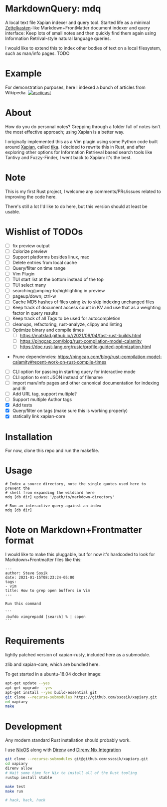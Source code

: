 # MarkdownQuery: mdq

A local text file Xapian indexer and query tool. Started life as a minimal
[Zettelkasten](https://zettelkasten.de/posts/overview/#principles)-like
Markdown+FrontMatter document indexer and query interface: Keep lots of small
notes and then quickly find them again using Information Retrival-style natural
language queries.

I would like to extend this to index other bodies of text on a local filesystem,
such as man/info pages. TODO

# Example

For demonstration purposes, here I indexed a bunch of articles from Wikipedia.
[![asciicast](https://asciinema.org/a/435930.png)](https://asciinema.org/a/435930)


# About

How do you do personal notes? Grepping through a folder full of notes isn't the
most effective approach; using Xapian is a better way.

I originally implemented this as a Vim plugin using some Python code built
around [Xapian](https://xapian.org/), called
[tika](https://github.com/ssosik/tika). I decided to rewrite this in Rust, and
after exploring other options for Information Retrieval based search tools like
Tantivy and Fuzzy-Finder, I went back to Xapian: it's the best.

# Note

This is my first Rust project, I welcome any comments/PRs/issues related to
improving the code here.

There's still a lot I'd like to do here, but this version should at least be
usable.

# Wishlist of TODOs

* [ ] fix preview output
* [ ] Colorize preview
* [ ] Support platforms besides linux, mac
* [ ] Delete entries from local cache
* [ ] Query/filter on time range
* [ ] Vim Plugin
* [ ] TUI start list at the bottom instead of the top
* [ ] TUI select many
* [ ] searching/jumping-to/highlighting in preview
* [ ] pageup/down; ctrl-w
* [ ] Cache MD5 hashes of files using [kv](https://docs.rs/kv/0.22.0/kv/) to
    skip indexing unchanged files
* [ ] Keep track of document access count in KV and use that as a weighting
    factor in query results
* [ ] Keep track of all Tags to be used for autocompletion
* [ ] cleanups, refactoring, rust-analyze, clippy and linting
* [ ] Optimize binary and compile times
  * [ ] https://matklad.github.io//2021/09/04/fast-rust-builds.html
  * [ ] https://pingcap.com/blog/rust-compilation-model-calamity
  * [ ] https://doc.rust-lang.org/rustc/profile-guided-optimization.html
* Prune dependencies: https://pingcap.com/blog/rust-compilation-model-calamity#recent-work-on-rust-compile-times
* [ ] CLI option for passing in starting query for interactive mode
* [ ] CLI option to emit JSON instead of filename
* [ ] import man/info pages and other canonical documentation for indexing and IR
* [ ] Add URL tag, support multiple?
* [ ] Support multiple Author tags
* [x] Add tests
* [x] Query/filter on tags (make sure this is working properly)
* [x] statically link xapian-core

# Installation

For now, clone this repo and run the makefile.

# Usage

```
# Index a source directory, note the single quotes used here to prevent the
# shell from expanding the wildcard here
mdq [db dir] update '/path/to/markdown-directory'

# Run an interactive query against an index
mdq [db dir]
```

# Note on Markdown+Frontmatter format

I would like to make this pluggable, but for now it's hardcoded to look for
Markdown+Frontmatter files like this:

    ---
    author: Steve Sosik
    date: 2021-01-15T08:23:24-05:00
    tags:
    - vim
    title: How to grep open buffers in Vim
    ---
    
    Run this command
    
    ```
    :bufdo vimgrepadd [search] % | copen
    ```

# Requirements

lightly patched version of xapian-rusty, included here as a submodule.

zlib and xapian-core, which are bundled here.

To get started in a ubuntu-18.04 docker image:
```bash
apt-get update --yes
apt-get upgrade --yes
apt-get install --yes build-essential git
git clone --recurse-submodules https://github.com/ssosik/xapiary.git
cd xapiary
make
```

# Development

Any modern standard Rust installation should probably work.

I use [NixOS](https://nixos.org/) along with [Direnv](https://direnv.net/) and [Direnv Nix Integration](https://github.com/direnv/direnv/wiki/Nix)

```bash
git clone --recurse-submodules git@github.com:ssosik/xapiary.git
cd xapiary
direnv allow
# Wait some time for Nix to install all of the Rust tooling
rustup install stable

make test
make run

# hack, hack, hack
```
